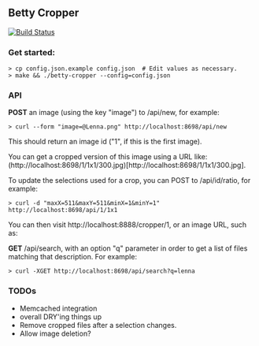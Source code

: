## Betty Cropper

[![Build Status](https://travis-ci.org/csinchok/betty-cropper.png?branch=master)](https://travis-ci.org/csinchok/betty-cropper)

### Get started:

    > cp config.json.example config.json  # Edit values as necessary.
    > make && ./betty-cropper --config=config.json

### API

__POST__ an image (using the key "image") to /api/new, for example:
    
    > curl --form "image=@Lenna.png" http://localhost:8698/api/new

This should return an image id ("1", if this is the first image).

You can get a cropped version of this image using a URL like: (http://localhost:8698/1/1x1/300.jpg)[http://localhost:8698/1/1x1/300.jpg].

To update the selections used for a crop, you can POST to /api/id/ratio, for example:

    > curl -d "maxX=511&maxY=511&minX=1&minY=1" http://localhost:8698/api/1/1x1

You can then visit http://localhost:8888/cropper/1, or an image URL, such as: 

__GET__ /api/search, with an option "q" parameter in order to get a list of files matching that description. For example:

    > curl -XGET http://localhost:8698/api/search?q=lenna

### TODOs

- Memcached integration
- overall DRY'ing things up
- Remove cropped files after a selection changes.
- Allow image deletion?